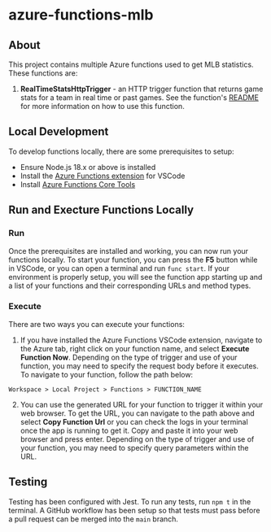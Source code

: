 # azure-functions-mlb

## About

This project contains multiple Azure functions used to get MLB statistics. These functions are:

1. **RealTimeStatsHttpTrigger** - an HTTP trigger function that returns game stats for a team in real time or past games. See the function's [README](GameStatsHttpTrigger/README.md) for more information on how to use this function.

## Local Development

To develop functions locally, there are some prerequisites to setup:

- Ensure Node.js 18.x or above is installed
- Install the [Azure Functions extension](https://marketplace.visualstudio.com/items?itemName=ms-azuretools.vscode-azurefunctions) for VSCode
- Install [Azure Functions Core Tools](https://learn.microsoft.com/en-us/azure/azure-functions/functions-run-local?tabs=v4%2Cwindows%2Ccsharp%2Cportal%2Cbash#install-the-azure-functions-core-tools)

## Run and Execture Functions Locally

### Run

Once the prerequisites are installed and working, you can now run your functions locally. To start your function, you can press the **F5** button while in VSCode, or you can open a terminal and run `func start`. If your environment is properly setup, you will see the function app starting up and a list of your functions and their corresponding URLs and method types.

### Execute

There are two ways you can execute your functions:

1. If you have installed the Azure Functions VSCode extension, navigate to the Azure tab, right click on your function name, and select **Execute Function Now**. Depending on the type of trigger and use of your function, you may need to specify the request body before it executes. To navigate to your function, follow the path below:

```
Workspace > Local Project > Functions > FUNCTION_NAME
```

2. You can use the generated URL for your function to trigger it within your web browser. To get the URL, you can navigate to the path above and select **Copy Function Url** or you can check the logs in your terminal once the app is running to get it. Copy and paste it into your web browser and press enter. Depending on the type of trigger and use of your function, you may need to specify query parameters within the URL.

## Testing

Testing has been configured with Jest. To run any tests, run `npm t` in the terminal. A GitHub workflow has been setup so that tests must pass before a pull request can be merged into the `main` branch.
